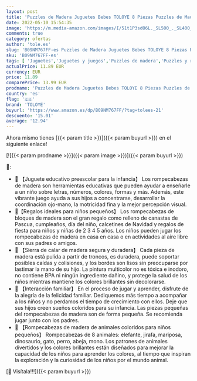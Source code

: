 ```yaml
---
layout: post
title: 'Puzzles de Madera Juguetes Bebes TOLOYE 8 Piezas Puzzles de Madera de Animales para Bebé Niños 2 3 4 5 años  Educativos Juguetes Montessori para Niños Regalo de cumpleaños  Navidad'
date: 2022-05-10 15:54:35
image: 'https://m.media-amazon.com/images/I/51t1P3sdO6L._SL500_._SL400_.jpg'
comments: true
category: ofertas
author: 'tole.es'
slug: 'B09NM767FF-es Puzzles de Madera Juguetes Bebes TOLOYE 8 Piezas Puzzles...'
sku: 'B09NM767FF-es'
tags: [ 'Juguetes','Juguetes y juegos','Puzzles de madera','Puzzles y rompecabezas','navidad','toloye','🇪🇸', ]
actualPrice: 11.89 EUR
currency: EUR
price: 11.89
comparePrice: 13.99 EUR
prodname: 'Puzzles de Madera Juguetes Bebes TOLOYE 8 Piezas Puzzles de Madera de Animales para Bebé Niños 2 3 4 5 años  Educativos Juguetes Montessori para Niños Regalo de cumpleaños  Navidad'
country: 'es'
flag: '🇪🇸'
brand: 'TOLOYE'
buyurl: 'https://www.amazon.es/dp/B09NM767FF/?tag=tolees-21'
descuento: '15.01'
average: '12.94'
---
```


Ahora mismo tienes [{{< param title >}}]({{< param buyurl >}}) en el siguiente enlace!

[![{{< param prodname >}}]({{< param image >}})]({{< param buyurl >}})

🔎:

- 🐶 【Juguete educativo preescolar para la infancia】 Los rompecabezas de madera son herramientas educativas que pueden ayudar a enseñarle a un niño sobre letras, números, colores, formas y más. Además, este vibrante juego ayuda a sus hijos a concentrarse, desarrollar la coordinación ojo-mano, la motricidad fina y la mejor percepción visual.
- 🐘【Regalos ideales para niños pequeños】 Los rompecabezas de bloques de madera son el gran regalo como relleno de canastas de Pascua, cumpleaños, día del niño, calcetines de Navidad y regalos de fiesta para niños y niñas de 2 3 4 5 años. Los niños pueden jugar los rompecabezas de madera en casa en casa o en actividades al aire libre con sus padres o amigos.
- 🐼 【Sierra de calar de madera segura y duradera】 Cada pieza de madera está pulida a partir de troncos, es duradera, puede soportar posibles caídas y colisiones, y los bordes son lisos sin preocuparse por lastimar la mano de su hijo. La pintura multicolor no es tóxica e inodoro, no contiene BPA ni ningún ingrediente dañino, y protege la salud de los niños mientras mantiene los colores brillantes sin decolorarse.
- 🌈 【Interacción familiar】 En el proceso de jugar y aprender, disfrute de la alegría de la felicidad familiar. Dediquemos más tiempo a acompañar a los niños y no perdamos el tiempo de crecimiento con ellos. Deje que sus hijos creen sueños coloridos para su infancia. Las piezas pequeñas del rompecabezas de madera son de forma pequeña. Se recomienda jugar junto con los padres.
- 🦁 【Rompecabezas de madera de animales coloridos para niños pequeños】 Rompecabezas de 8 animales: elefante, jirafa, mariposa, dinosaurio, gato, perro, abeja, mono. Los patrones de animales divertidos y los colores brillantes están diseñados para mejorar la capacidad de los niños para aprender los colores, al tiempo que inspiran la exploración y la curiosidad de los niños por el mundo animal.

[🛒 Visítala!!!]({{< param buyurl >}})
